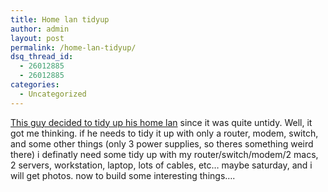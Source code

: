 ```yaml
---
title: Home lan tidyup
author: admin
layout: post
permalink: /home-lan-tidyup/
dsq_thread_id:
  - 26012885
  - 26012885
categories:
  - Uncategorized
---
```

[This guy decided to tidy up his home lan][1] since it was quite untidy. Well, it got me thinking. if he needs to tidy it up with only a router, modem, switch, and some other things (only 3 power supplies, so theres something weird there) i definatly need some tidy up with my router/switch/modem/2 macs, 2 servers, workstation, laptop, lots of cables, etc&#8230; maybe saturday, and i will get photos. now to build some interesting things&#8230;.

 [1]: http://www.jonathanboutelle.com/mt/archives/2005/03/home_lan_caddy.html